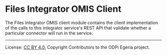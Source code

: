 <!-- SPDX-License-Identifier: CC-BY-4.0 -->
<!-- Copyright Contributors to the ODPi Egeria project. -->

# Files Integrator OMIS Client

The Files Integrator OMIS client module contains the client
implementation of the calls to this integrator service's REST API
that validate whether a particular connector will run in the service.

----
License: [CC BY 4.0](https://creativecommons.org/licenses/by/4.0/),
Copyright Contributors to the ODPi Egeria project.